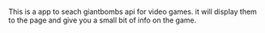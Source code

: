 This is a app to seach giantbombs api for video games.  it will display them to the page and give you a small bit of info on the game.